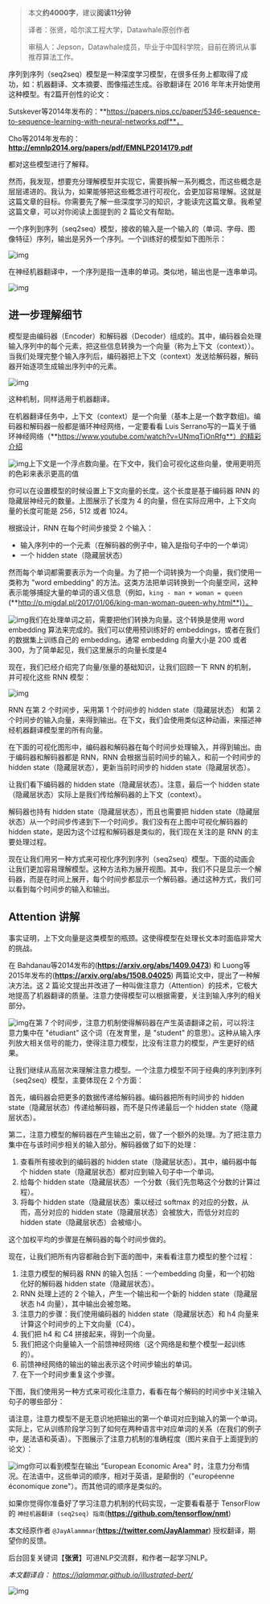 > 本文**约4000字**，建议**阅读11分钟**
>
> 译者：张贤，哈尔滨工程大学，Datawhale原创作者
>
> 审稿人：Jepson，Datawhale成员，毕业于中国科学院，目前在腾讯从事推荐算法工作。

序列到序列（seq2seq）模型是一种深度学习模型，在很多任务上都取得了成功，如：机器翻译、文本摘要、图像描述生成。谷歌翻译在 2016 年年末开始使用这种模型。有2篇开创性的论文：

Sutskever等2014年发布的：**https://papers.nips.cc/paper/5346-sequence-to-sequence-learning-with-neural-networks.pdf**，

Cho等2014年发布的：**http://emnlp2014.org/papers/pdf/EMNLP2014179.pdf**

都对这些模型进行了解释。

然而，我发现，想要充分理解模型并实现它，需要拆解一系列概念，而这些概念是层层递进的。我认为，如果能够把这些概念进行可视化，会更加容易理解。这就是这篇文章的目标。你需要先了解一些深度学习的知识，才能读完这篇文章。我希望这篇文章，可以对你阅读上面提到的 2 篇论文有帮助。

一个序列到序列（seq2seq）模型，接收的输入是一个输入的（单词、字母、图像特征）序列，输出是另外一个序列。一个训练好的模型如下图所示：

![img](https://mmbiz.qpic.cn/mmbiz_gif/vI9nYe94fsGz2V2ot3bOZbCDfqNUPl540jV75ia6e2aI4nW9tibdBxVUHJeLRCicpzVtciaZIWponJcqHe6aTSpdVA/640?wx_fmt=gif)


在神经机器翻译中，一个序列是指一连串的单词。类似地，输出也是一连串单词。

![img](https://mmbiz.qpic.cn/mmbiz_gif/vI9nYe94fsGz2V2ot3bOZbCDfqNUPl54b0a6xAy6AHQBSNZduib0eiboxzfBh4iciagicyJec2iaunnRJXEZV62iaGXhQ/640?wx_fmt=gif)



## **进一步理解细节**

模型是由编码器（Encoder）和解码器（Decoder）组成的。其中，编码器会处理输入序列中的每个元素，把这些信息转换为一个向量（称为上下文（context））。当我们处理完整个输入序列后，编码器把上下文（context）发送给解码器，解码器开始逐项生成输出序列中的元素。

![img](https://mmbiz.qpic.cn/mmbiz_gif/vI9nYe94fsGz2V2ot3bOZbCDfqNUPl542fmZTuzMAeKkicPueRdC4WdHqUKINhlQNd3QQkm2zXsJnFMpHz06YJQ/640?wx_fmt=gif)

这种机制，同样适用于机器翻译。

在机器翻译任务中，上下文（context）是一个向量（基本上是一个数字数组)。编码器和解码器一般都是循环神经网络，一定要看看 Luis Serrano写的一篇关于循环神经网络（**https://www.youtube.com/watch?v=UNmqTiOnRfg**）的精彩介绍

![img](https://mmbiz.qpic.cn/mmbiz_png/vI9nYe94fsGz2V2ot3bOZbCDfqNUPl54nAJLeiay5tSLDoaBCxFEzicjRA8kiajxbOl3254FibGd29N7AGI3PJZQ8A/640?wx_fmt=png)上下文是一个浮点数向量。在下文中，我们会可视化这些向量，使用更明亮的色彩来表示更高的值

你可以在设置模型的时候设置上下文向量的长度。这个长度是基于编码器 RNN 的隐藏层神经元的数量。上图展示了长度为 4 的向量，但在实际应用中，上下文向量的长度可能是 256，512 或者 1024。

根据设计，RNN 在每个时间步接受 2 个输入：

- 输入序列中的一个元素（在解码器的例子中，输入是指句子中的一个单词）
- 一个  hidden state（隐藏层状态）

然而每个单词都需要表示为一个向量。为了把一个词转换为一个向量，我们使用一类称为 "word embedding" 的方法。这类方法把单词转换到一个向量空间，这种表示能够捕捉大量的单词的语义信息（例如，`king - man + woman = queen` (**http://p.migdal.pl/2017/01/06/king-man-woman-queen-why.html**)）。

![img](https://mmbiz.qpic.cn/mmbiz_png/vI9nYe94fsGz2V2ot3bOZbCDfqNUPl54QL0pKGVicMjlW9Yb2YQ3Af8ORczLMrW7KS4CvQwnwUIL0WI532QppcQ/640?wx_fmt=png)我们在处理单词之前，需要把他们转换为向量。这个转换是使用 word embedding 算法来完成的。我们可以使用预训练好的 embeddings，或者在我们的数据集上训练自己的 embedding。通常 embedding 向量大小是 200 或者 300，为了简单起见，我们这里展示的向量长度是4

现在，我们已经介绍完了向量/张量的基础知识，让我们回顾一下 RNN 的机制，并可视化这些 RNN 模型：

![img](https://mmbiz.qpic.cn/mmbiz_png/vI9nYe94fsF46F85TiaKiagn9DsHu87oLDkGDgedGAjHa2L2iaicHsYda8yRzMwicuyBticY5goVU0wUT4Yhdfeg19jw/640?wx_fmt=png)

RNN 在第 2 个时间步，采用第 1 个时间步的 hidden state（隐藏层状态） 和第 2 个时间步的输入向量，来得到输出。在下文，我们会使用类似这种动画，来描述神经机器翻译模型里的所有向量。

在下面的可视化图形中，编码器和解码器在每个时间步处理输入，并得到输出。由于编码器和解码器都是 RNN，RNN 会根据当前时间步的输入，和前一个时间步的 hidden state（隐藏层状态），更新当前时间步的 hidden state（隐藏层状态）。

让我们看下编码器的 hidden state（隐藏层状态）。注意，最后一个 hidden state（隐藏层状态）实际上是我们传给解码器的上下文（context）。

解码器也持有 hidden state（隐藏层状态），而且也需要把 hidden state（隐藏层状态）从一个时间步传递到下一个时间步。我们没有在上图中可视化解码器的 hidden state，是因为这个过程和解码器是类似的，我们现在关注的是 RNN 的主要处理过程。

现在让我们用另一种方式来可视化序列到序列（seq2seq）模型。下面的动画会让我们更加容易理解模型。这种方法称为展开视图。其中，我们不只是显示一个解码器，而是在时间上展开，每个时间步都显示一个解码器。通过这种方式，我们可以看到每个时间步的输入和输出。

## **Attention 讲解**

事实证明，上下文向量是这类模型的瓶颈。这使得模型在处理长文本时面临非常大的挑战。

在 Bahdanau等2014发布的(**https://arxiv.org/abs/1409.0473**) 和 Luong等2015年发布的(**https://arxiv.org/abs/1508.04025**) 两篇论文中，提出了一种解决方法。这 2 篇论文提出并改进了一种叫做注意力（Attention）的技术，它极大地提高了机器翻译的质量。注意力使得模型可以根据需要，关注到输入序列的相关部分。

![img](https://mmbiz.qpic.cn/mmbiz_png/vI9nYe94fsGz2V2ot3bOZbCDfqNUPl54ageVU7RyqD0pfy2BVsIrMFjDYje0IdHiaWqpRIbTQ9fNficNefNffLKg/640?wx_fmt=png)在第 7 个时间步，注意力机制使得解码器在产生英语翻译之前，可以将注意力集中在 "étudiant" 这个词（在发育里，是 "student" 的意思）。这种从输入序列放大相关信号的能力，使得注意力模型，比没有注意力的模型，产生更好的结果。

让我们继续从高层次来理解注意力模型。一个注意力模型不同于经典的序列到序列（seq2seq）模型，主要体现在 2 个方面：

首先，编码器会把更多的数据传递给解码器。编码器把所有时间步的 hidden state（隐藏层状态）传递给解码器，而不是只传递最后一个 hidden state（隐藏层状态）。

第二，注意力模型的解码器在产生输出之前，做了一个额外的处理。为了把注意力集中在与该时间步相关的输入部分。解码器做了如下的处理：

1. 查看所有接收到的编码器的 hidden state（隐藏层状态）。其中，编码器中每个 hidden state（隐藏层状态）都对应到输入句子中一个单词。
2. 给每个 hidden state（隐藏层状态）一个分数（我们先忽略这个分数的计算过程）。
3. 将每个 hidden state（隐藏层状态）乘以经过 softmax 的对应的分数，从而，高分对应的  hidden state（隐藏层状态）会被放大，而低分对应的  hidden state（隐藏层状态）会被缩小。


这个加权平均的步骤是在解码器的每个时间步做的。

现在，让我们把所有内容都融合到下面的图中，来看看注意力模型的整个过程：

1. 注意力模型的解码器 RNN 的输入包括：一个embedding 向量，和一个初始化好的解码器 hidden state（隐藏层状态）。
2. RNN 处理上述的 2 个输入，产生一个输出和一个新的 hidden state（隐藏层状态 h4 向量），其中输出会被忽略。
3. 注意力的步骤：我们使用编码器的 hidden state（隐藏层状态）和 h4 向量来计算这个时间步的上下文向量（C4）。
4. 我们把 h4 和 C4 拼接起来，得到一个向量。
5. 我们把这个向量输入一个前馈神经网络（这个网络是和整个模型一起训练的）。
6. 前馈神经网络的输出的输出表示这个时间步输出的单词。
7. 在下一个时间步重复这个步骤。


下图，我们使用另一种方式来可视化注意力，看看在每个解码的时间步中关注输入句子的哪些部分：



请注意，注意力模型不是无意识地把输出的第一个单词对应到输入的第一个单词。实际上，它从训练阶段学习到了如何在两种语言中对应单词的关系（在我们的例子中，是法语和英语）。下图展示了注意力机制的准确程度（图片来自于上面提到的论文）：

![img](https://mmbiz.qpic.cn/mmbiz_png/vI9nYe94fsGz2V2ot3bOZbCDfqNUPl54GQBWOv3WvKUEKBozXak5wnF76OG95r4HeicUlLgbMKaXZlmBdOEszeQ/640?wx_fmt=png)你可以看到模型在输出 "European Economic Area" 时，注意力分布情况。在法语中，这些单词的顺序，相对于英语，是颠倒的（"européenne économique zone"）。而其他词的顺序是类似的。

如果你觉得你准备好了学习注意力机制的代码实现，一定要看看基于 TensorFlow 的 `神经机器翻译 (seq2seq) 指南`(**https://github.com/tensorflow/nmt**)

本文经原作者 `@JayAlammmar`(**https://twitter.com/JayAlammar**) 授权翻译，期望你的反馈。

后台回复关键词【**张贤**】可进NLP交流群，和作者一起学习NLP。

*本文翻译自：* *https://jalammar.github.io/illustrated-bert/*

![img](https://mmbiz.qpic.cn/mmbiz_png/vI9nYe94fsGxu3P5YibTO899okS0X9WaLmQCtia4U8Eu1xWCz9t8Qtq9PH6T1bTcxibiaCIkGzAxpeRkRFYqibVmwSw/640?wx_fmt=png)

